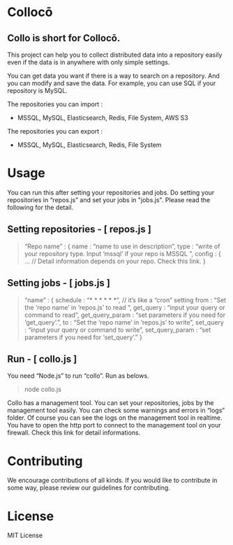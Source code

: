 # Collocō

## Collo is short for Collocō. 


This project can help you to collect distributed data into a repository easily even if the data is in anywhere with only simple settings.

You can get data you want if there is a way to search on a repository. And you can modify and save the data. For example, you can use SQL if your repository is MySQL.

The repositories you can import :
 - MSSQL, MySQL, Elasticsearch, Redis, File System, AWS S3

The repositories you can export : 
- MSSQL, MySQL, Elasticsearch, Redis, File System

# Usage

You can run this after setting your repositories and jobs.
Do setting your repositories in “repos.js” and set your jobs in "jobs.js".
Please read the following for the detail.

## Setting repositories - [ repos.js ]

> “Repo name” : {
> name : “name to use in description”,
> type : “write of your repository type. Input ‘mssql’ if your repo is MSSQL ”,
> config :  { 
> …   // Detail information depends on your repo. Check this link.
> }

## Setting jobs - [ jobs.js ]

> “name” : {
>   schedule : “* * * * * *”, // it’s like a “cron” setting
> 	from : “Set the ‘repo name’ in ‘repos.js’ to read ”,
>   get_query :  “input your query or command to read”,
>   get_query_param : “set parameters if you need for ‘get_query’.”,
>   to : “Set the ‘repo name’ in ‘repos.js’ to write”,
>   set_query : “input your query or command to write”,
>   set_query_param : “set parameters if you need for ‘set_query’.”
> }

## Run - [ collo.js ]
You need “Node.js” to run “collo”. Run as belows.
>  node collo.js

Collo has a management tool. You can set your repositories, jobs by the management tool easily.
You can check some warnings and errors in “logs” folder. Of course you can see the logs on the management tool in realtime. 
You have to open the http port to connect to the management tool on your firewall. Check this link for detail informations.


# Contributing
We encourage contributions of all kinds. If you would like to contribute in some way, please review our guidelines for contributing.


# License
MIT License
